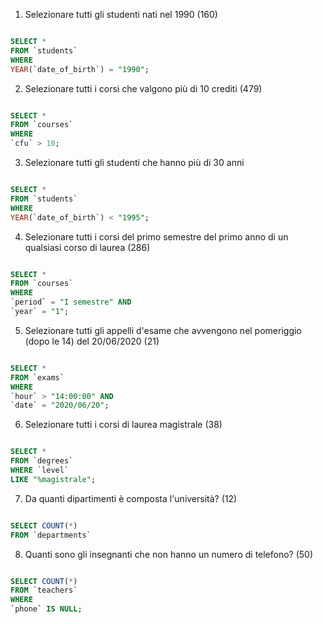 1. Selezionare tutti gli studenti nati nel 1990 (160)

```sql

SELECT *
FROM `students`
WHERE
YEAR(`date_of_birth`) = "1990";

```

2. Selezionare tutti i corsi che valgono più di 10 crediti (479)

```sql

SELECT *
FROM `courses`
WHERE
`cfu` > 10;

```

3. Selezionare tutti gli studenti che hanno più di 30 anni

```sql

SELECT *
FROM `students`
WHERE
YEAR(`date_of_birth`) < "1995";

```

4. Selezionare tutti i corsi del primo semestre del primo anno di un qualsiasi corso di laurea (286)

```sql

SELECT *
FROM `courses`
WHERE
`period` = "I semestre" AND
`year` = "1";

```

5. Selezionare tutti gli appelli d'esame che avvengono nel pomeriggio (dopo le 14) del
   20/06/2020 (21)

```sql

SELECT *
FROM `exams`
WHERE
`hour` > "14:00:00" AND
`date` = "2020/06/20";

```

6. Selezionare tutti i corsi di laurea magistrale (38)

```sql

SELECT *
FROM `degrees`
WHERE `level`
LIKE "%magistrale";

```

7. Da quanti dipartimenti è composta l'università? (12)

```sql

SELECT COUNT(*)
FROM `departments`

```

8. Quanti sono gli insegnanti che non hanno un numero di telefono? (50)

```sql

SELECT COUNT(*)
FROM `teachers`
WHERE
`phone` IS NULL;

```
